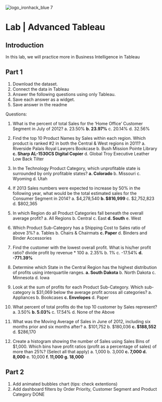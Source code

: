 ![logo_ironhack_blue 7](https://user-images.githubusercontent.com/23629340/40541063-a07a0a8a-601a-11e8-91b5-2f13e4e6b441.png)

# Lab | Advanced Tableau

## Introduction

In this lab, we will practice more in Business Intelligence in Tableau

## Part 1

1. Download the dataset.
2. Connect the data in Tableau
3. Answer the following questions using only Tableau. 
4. Save each answer as a widget. 
5. Save answer in the readme

Questions:
1. What is the percent of total Sales for the ‘Home Office’ Customer Segment in July of 2012?
a. 23.50%
**b. 23.97%**
c. 20.14%
d. 32.56%

2. Find the top 10 Product Names by Sales within each region. Which product is ranked #2 in both the Central
& West regions in 2011?
a. Riverside Palais Royal Lawyers Bookcase
b. Bush Mission Pointe Library
**c. Sharp AL-1530CS Digital Copier**
d. Global Troy Executive Leather Low Back Tilter


3. In the Technology Product Category, which unprofitable state is surrounded by only profitable states?
**a. Colorado**
b. Missouri
c. Wyoming
d. Utah

4. If 2013 Sales numbers were expected to increase by 50% in the following year, what would be the total
estimated sales for the Consumer Segment in 2014?
a. $4,278,540
**b. $816,999**
c. $2,752,823
d. $802,365

5. In which Region do all Product Categories fall beneath the overall average profit?
a. All Regions
b. Central
c. East
**d. South**
e. West

6. Which Product Sub-Category has a Shipping Cost to Sales ratio of above 3%?
a. Tables
b. Chairs & Chairmats
**c. Paper**
d. Binders and Binder Accessories

7. Find the customer with the lowest overall profit. What is his/her profit ratio?
divide profit by revenue * 100
a. 2.35%
b. 1%
c. -17.54%
**d. -771.39%**

8. Determine which State in the Central Region has the highest distribution of profits using interquartile
ranges.
**a. South Dakota**
b. North Dakota
c. Minnesota
d. Iowa

9. Look at the sum of profits for each Product Sub-Category. Which sub-category is $31,069 below the
average profit across all categories?
a. Appliances
b. Bookcases
**c. Envelopes**
d. Paper

10. What percent of total profits do the top 10 customer by Sales represent?
a. 3.50%
**b. 5.03%**
c. 17.54%
d. None of the Above

11. What was the Moving Average of Sales in June of 2012, including six months prior and six months after?
a. $101,752
b. $180,036
**c. $188,552**
d. $286,170

12. Create a histogram showing the number of Sales using Sales Bins of $1,000. Which bins have profit ratios
(profit as a percentage of sales) of more than 25%? (Select all that apply)
a. 1,000
b. 3,000
**c. 7,000
d. 8,000**
e. 10,000
**f. 11,000
g. 18,000**


## Part 2
1. Add animated bubbles chart (tips: check extentions)
2. Add dashboard filters by Order Priority, Customer Segment and Product Category
DONE 
